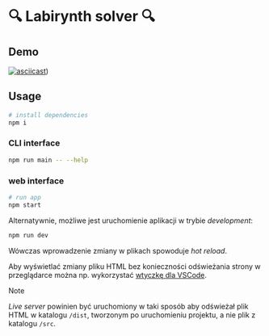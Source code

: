 # 🔍 Labirynth solver 🔍

## Demo

[![asciicast](https://asciinema.org/a/43EYqZO1409vmJZ2ZKBSySKEM.svg)](https://asciinema.org/a/43EYqZO1409vmJZ2ZKBSySKEM))

## Usage


```sh
# install dependencies
npm i

```

### CLI interface 

```sh
npm run main -- --help
```

### web interface 

```sh
# run app
npm start
```

Alternatywnie, możliwe jest uruchomienie aplikacji w trybie _development_:

```sh
npm run dev
```

Wówczas wprowadzenie zmiany w plikach spowoduje _hot reload_.

Aby wyświetlać zmiany pliku HTML bez konieczności odświeżania strony w przeglądarce można np. wykorzystać [wtyczkę dla VSCode](https://marketplace.visualstudio.com/items?itemName=ritwickdey.LiveServer).

> [!NOTE]  
> _Live server_ powinien być uruchomiony w taki sposób aby odświeżał plik HTML w katalogu `/dist`, tworzonym po uruchomieniu projektu, a nie plik z katalogu `/src`.
